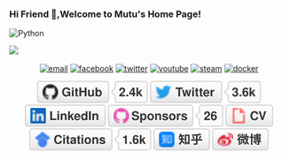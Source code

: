 ### Hi Friend 👋,Welcome to Mutu's Home Page!
![Python](https://img.shields.io/badge/-Python-000?&logo=Python)

![](https://github-readme-stats.vercel.app/api?username=Mutu-nan)

<p align="center">
  <a href="#"><img src="https://img.icons8.com/color/96/000000/gmail.png" alt="email"/></a>
  <a href="#"><img src="https://img.icons8.com/color/96/000000/facebook.png" alt="facebook"/></a>
  <a href="#"><img src="https://img.icons8.com/color/96/000000/twitter-squared.png" alt="twitter"/></a>
  <a href="#"><img src="https://img.icons8.com/color/96/000000/youtube.png" alt="youtube"/></a>
  <a href="#"><img src="https://img.icons8.com/fluent/96/000000/steam.png" alt="steam"/></a>
  <a href="#"><img src="https://img.icons8.com/color/96/000000/docker.png" alt="docker"/></a>
</p>

<p align="center">
	<a href="https://github.com/Mutu-nan"><img src="imgs/github.svg" alt="GitHub"></a>
	<a href="#"><img src="imgs/twitter.svg" alt="Twitter"></a>
	<a href="#"><img src="imgs/linkedin.svg" alt="LinkedIn"></a>
	<a href="#"><img src="imgs/sponsors.svg" alt="Sponsors"></a>
	<a href="#"><img src="imgs/cv.svg" alt="Curriculum Vitae"></a>
	<a href="#"><img src="imgs/citations.svg" alt="Citations"></a>
	<a href="https://www.zhihu.com/people/Mutu-nan"><img src="imgs/zhihu.svg" alt="知乎"></a>
	<a href="#"><img src="imgs/weibo.svg" alt="微博"></a>
</p>



